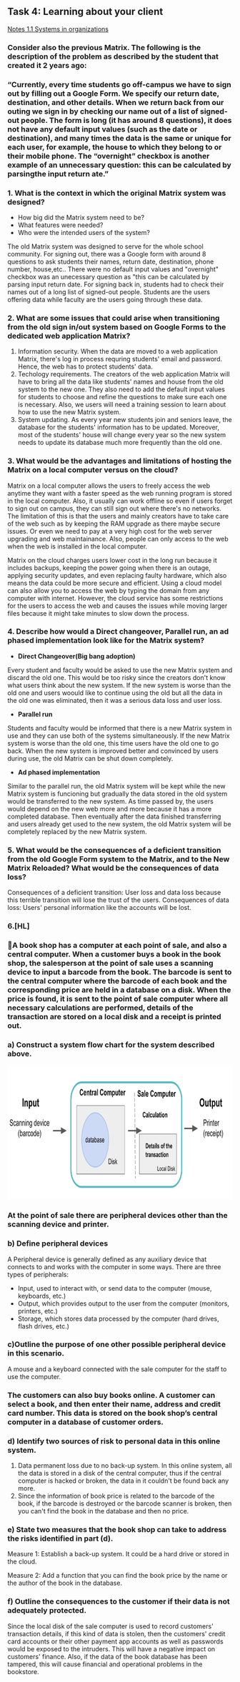 ## Task 4: Learning about your client
[Notes 1.1 Systems in organizations](https://docs.google.com/document/d/1davsS5s6w4Gz3mCFDHJZwY53Eken14AIiKcCDPrY0Ig/edit#)
### Consider also the previous Matrix. The following is the description of the problem as described by the student that created it 2 years ago:

### “Currently, every time students go off-campus we have to sign out by filling out a Google Form. We specify our return date, destination, and other details. When we return back from our outing we sign in by checking our name out of a list of  signed-out people. The form is long (it has around 8 questions), it does not have any default input values (such as the date or destination), and many times the data is the same or unique for each user, for example, the house to which they belong to or their mobile phone. The “overnight” checkbox is another example of an unnecessary question: this can be calculated by parsingthe input return ate.”

### 1. What is the context in which the original Matrix system was designed?
  * How big did the Matrix system need to be? 
  * What features were needed?
  * Who were the intended users of the system?

The old Matrix system was designed to serve for the whole school community. For signing out, there was a Google form with around 8 questions to ask students their 
names, return date, destination, phone number, house,etc.. There were no default input values and "overnight" checkbox was an unecessary question as "this can be 
calculated by parsing input return date. For signing back in, students had to check their names out of a long list of signed-out people. Students are the users 
offering data while faculty are the users going through these data.

### 2. What are some issues that could arise when transitioning from the old sign in/out system based on Google Forms to the dedicated web application Matrix? 
1. Information security. When the data are moved to a web application Matrix, there's log in process requring students' email and password. Hence, the web has to 
protect students' data. 
2. Techology requirements. The creators of the web application Matrix will have to bring all the data like students' names and house from the old system to the new 
one. They also need to add the default input values for students to choose and refine the questions to make sure each one is necessary. Also, we users will need a 
training session to learn about how to use the new Matrix system.
3. System updating. As every year new students join and seniors leave, the database for the students' information has to be updated. Moreover, most of the 
students' house will change every year so the new system needs to update its database much more frequently than the old one.

### 3. What would be the advantages and limitations of hosting the Matrix on a local computer versus on the cloud?
Matrix on a local computer allows the users to freely access the web anytime they want with a faster speed as the web running program is stored in the local 
computer. Also, it usually can work offline so even if users forget to sign out on campus, they can still sign out where there's no networks. The limitation of 
this is that the users and mainly creators have to take care of the web such as by keeping the RAM upgrade as there maybe secure issues. Or even we need to pay at 
a very high cost for the web server upgrading and web maintainance. Also, people can only access to the web when the web is installed in the local computer.

Matrix on the cloud charges users lower cost in the long run because it includes backups, keeping the power going when there is an outage, applying security 
updates, and even replacing faulty hardware, which also means the data could be more secure and efficient. Using a cloud model can also allow you to access the web 
by typing the domain from any computer with internet. However, the cloud service has some restrictions for the users to access the web and causes the issues while 
moving larger files because it might take minutes to slow down the process.

### 4. Describe how would a Direct changeover, Parallel run, an ad phased implementation look like for the Matrix system? 
+ **Direct Changeover(Big bang adoption)** 

Every student and faculty would be asked to use the new Matrix system and discard the old one. This would be too risky since the creators don't know what users 
think about the new system. If the new system is worse than the old one and users woould like to continue using the old but all the data in the old one was 
eliminated, then it was a serious data loss and user loss. 

+ **Parallel run**

Students and faculty would be informed that there is a new Matrix system in use and they can use both of the systems simultaneously. If the new Matrix system is 
worse than the old one, this time users have the old one to go back. When the new system is improved better and convinced by users during use, the old Matrix can 
be shut down completely.

+ **Ad phased implementation**

Similar to the parallel run, the old Matrix system will be kept while the new Matrix system is funcioning but gradually the data stored in the old system would be 
transferred to the new system. As time passed by, the users would depend on the new web more and more because it has a more completed database. Then eventually 
after the data finished transferring and users already get used to the new system, the old Matrix system will be completely replaced by the new Matrix system. 


### 5. What would be the consequences of a deficient transition from the old Google Form system to the Matrix, and to the New Matrix Reloaded? What would be the consequences of data loss?
Consequences of a deficient transition:  User loss and data loss because this terrible transition will lose the trust of the users.
Consequences of data loss: Users' personal information like the accounts will be lost.

### 6.[HL]
### 📔A book shop has a computer at each point of sale, and also a central computer. When a customer buys a book in the book shop, the salesperson at the point of sale uses a scanning device to input a barcode from the book. The barcode is sent to the central computer where the barcode of each book and the corresponding price are held in a database on a disk. When the price is found, it is sent to the point of sale computer where all necessary calculations are performed, details of the transaction are stored on a local disk and a receipt is printed out.

### a) Construct a system flow chart for the system described above.

<img src= "https://github.com/cathymonkey/Unit2/blob/main/SystemFlowChart.png" width = "800" height = "300">

### At the point of sale there are peripheral devices other than the scanning device and printer.

### b) Define peripheral devices
A Peripheral device is generally defined as any auxiliary device that connects to and works with the computer in some ways. There are three types of peripherals:
+ Input, used to interact with, or send data to the computer (mouse, keyboards, etc.)
+ Output, which provides output to the user from the computer (monitors, printers, etc.)
+ Storage, which stores data processed by the computer (hard drives, flash drives, etc.)

### c)Outline the purpose of one other possible peripheral device in this scenario.
A mouse and a keyboard connected with the sale computer for the staff to use the computer.

### The customers can also buy books online. A customer can select a book, and then enter their name, address and credit card number. This data is stored on the book shop’s central computer in a database of customer orders.

### d) Identify two sources of risk to personal data in this online system.
1. Data permanent loss due to no back-up system. In this online system, all the data is stored in a disk of the central computer, thus if the central computer is 
hacked or broken, the data in it couldn't be found back any more. 
2. Since the information of book price is related to the barcode of the book, if the barcode is destroyed or the barcode scanner is broken, then you can't find the book in the database and then no price.

### e) State two measures that the book shop can take to address the risks identified in part (d).
Measure 1: Establish a back-up system. It could be a hard drive or stored in the cloud.

Measure 2: Add a function that you can find the book price by the name or the author of the book in the database.

### f) Outline the consequences to the customer if their data is not adequately protected.
Since the local disk of the sale computer is used to record customers' transaction details, if this kind of data is stolen, then the customers' credit card 
accounts or their other payment app accounts as well as passwords would be exposed to the intruders. This will have a negative impact on customers' finance. Also, 
if the data of the book database has been tampered, this will cause financial and operational problems in the bookstore.    





